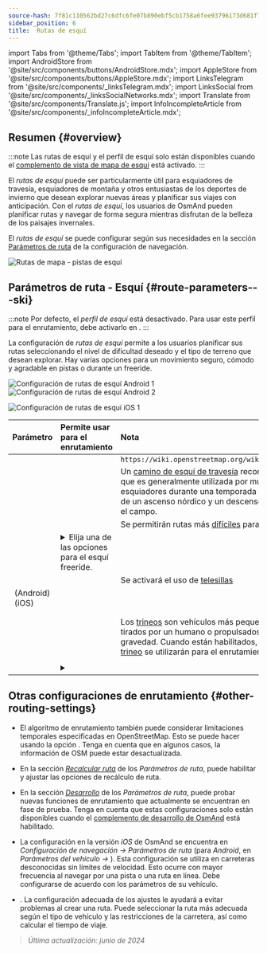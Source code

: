 ```yaml
---
source-hash: 7f81c110562bd27c6dfc6fe07b890ebf5cb1758a6fee93796173d681f752db77
sidebar_position: 6
title:  Rutas de esquí
---
```

import Tabs from '@theme/Tabs';
import TabItem from '@theme/TabItem';
import AndroidStore from '@site/src/components/buttons/AndroidStore.mdx';
import AppleStore from '@site/src/components/buttons/AppleStore.mdx';
import LinksTelegram from '@site/src/components/_linksTelegram.mdx';
import LinksSocial from '@site/src/components/_linksSocialNetworks.mdx';
import Translate from '@site/src/components/Translate.js';
import InfoIncompleteArticle from '@site/src/components/_infoIncompleteArticle.mdx';



## Resumen {#overview}

:::note
Las rutas de esquí y el perfil de esquí solo están disponibles cuando el [complemento de vista de mapa de esquí](../../plugins/ski-maps.md) está activado.
:::

El *rutas de esquí* puede ser particularmente útil para esquiadores de travesía, esquiadores de montaña y otros entusiastas de los deportes de invierno que desean explorar nuevas áreas y planificar sus viajes con anticipación. Con el *rutas de esquí*, los usuarios de OsmAnd pueden planificar rutas y navegar de forma segura mientras disfrutan de la belleza de los paisajes invernales.

El *rutas de esquí* se puede configurar según sus necesidades en la sección [Parámetros de ruta](../guidance/navigation-settings.md#route-parameters) de la configuración de navegación.

![Rutas de mapa - pistas de esquí](@site/static/img/navigation/routing/ski_routing_overview.png)


## Parámetros de ruta - Esquí {#route-parameters---ski}

:::note
Por defecto, el *perfil de esquí* está desactivado. Para usar este perfil para el enrutamiento, debe activarlo en *<Translate android="true" ids="shared_string_menu,shared_string_settings,application_profiles"/>*.
:::

La configuración de *rutas de esquí* permite a los usuarios planificar sus rutas seleccionando el nivel de dificultad deseado y el tipo de terreno que desean explorar. Hay varias opciones para un movimiento seguro, cómodo y agradable en pistas o durante un freeride.

<Tabs groupId="operating-systems" queryString="current-os">

<TabItem value="android" label="Android">

![Configuración de rutas de esquí Android 1](@site/static/img/navigation/routing/skiing_routing_1_andr.png) ![Configuración de rutas de esquí Android 2](@site/static/img/navigation/routing/skiing_routing_2_andr.png)

</TabItem>

<TabItem value="ios" label="iOS">

![Configuración de rutas de esquí iOS 1](@site/static/img/navigation/routing/skiing_routing_ios_1.png)

</TabItem>

</Tabs>

| Parámetro | Permite usar para el enrutamiento | Nota |
|:------------|:---------------|:---------------|
|*<Translate android="true" ids="routing_attr_allow_skating_only_name"/>* | <Translate android="true" ids="routing_attr_allow_skating_only_description"/> | `https://wiki.openstreetmap.org/wiki/Piste_Maps#Type` |
|*<Translate android="true" ids="app_mode_ski_touring"/>* | <Translate android="true" ids="routing_attr_piste_type_skitour_description"/> | Un [camino de esquí de travesía](https://wiki.openstreetmap.org/wiki/Piste_Maps#Type) recomendado o área que es generalmente utilizada por muchos esquiadores durante una temporada con el propósito de un ascenso nórdico y un descenso cuesta abajo en el campo. |
|*<Translate android="true" ids="routing_attr_allow_advanced_name"/>* | <Translate android="true" ids="routing_attr_allow_advanced_description"/> | Se permitirán rutas más [difíciles](https://wiki.openstreetmap.org/wiki/Piste_Maps#Difficulty) para el enrutamiento. |
|*<Translate android="true" ids="routing_attr_freeride_policy_name"/>* | <details><summary> Elija una de las opciones para el esquí freeride. </summary>![Fuera de pista Android](@site/static/img/navigation/routing/offpiste_android.png) </details> | |
|*<Translate android="true" ids="routing_attr_piste_type_downhill_name"/>* | <Translate android="true" ids="routing_attr_piste_type_downhill_description"/> | Se activará el uso de [telesillas](https://wiki.openstreetmap.org/wiki/Piste_Maps#Ski_lifts) |
|*<Translate android="true" ids="routing_attr_piste_type_nordic_name"/>*&nbsp;(Android) *<Translate ios="true" ids="routeInfo_piste_type_name"/>*&nbsp;(iOS) | <Translate android="true" ids="routing_attr_piste_type_nordic_description"/>| |
|*<Translate android="true" ids="routing_attr_allow_classic_only_name"/>* | <Translate android="true" ids="routing_attr_allow_classic_only_description"/>| |
|*<Translate android="true" ids="routing_attr_allow_expert_name"/>* | <Translate android="true" ids="routing_attr_allow_expert_description"/>| |
|*<Translate android="true" ids="routing_attr_piste_type_sled_name"/>* | <Translate android="true" ids="routing_attr_piste_type_sled_description"/> | Los [trineos](https://wiki.openstreetmap.org/wiki/Piste_Maps#Type) son vehículos más pequeños que son tirados por un humano o propulsados solo por la gravedad. Cuando están habilitados, las [pistas de trineo](https://wiki.openstreetmap.org/wiki/Piste_Maps#Type) se utilizarán para el enrutamiento de esquí |
|*<Translate android="true" ids="routing_attr_allow_intermediate_name"/>* | <Translate android="true" ids="routing_attr_allow_intermediate_description"/>| |
|*<Translate android="true" ids="routing_attr_difficulty_preference_name"/>* | <details><summary> <Translate android="true" ids="routing_attr_difficulty_preference_description"/> </summary>![Fuera de pista Android](@site/static/img/navigation/routing/offpiste_android.png) </details> | |


## Otras configuraciones de enrutamiento {#other-routing-settings}

- El algoritmo de enrutamiento también puede considerar limitaciones temporales especificadas en OpenStreetMap. Esto se puede hacer usando la opción *[<Translate android="true" ids="temporary_conditional_routing"/>](../routing/osmand-routing.md#consider-temporary-limitations)*. Tenga en cuenta que en algunos casos, la información de OSM puede estar desactualizada.

- En la sección [*Recalcular ruta*](../../navigation/guidance/navigation-settings.md#recalculate-route) de los *Parámetros de ruta*, puede habilitar y ajustar las opciones de recálculo de ruta.

- En la sección [*Desarrollo*](../guidance/navigation-settings.md#development-settings) de los *Parámetros de ruta*, puede probar nuevas funciones de enrutamiento que actualmente se encuentran en fase de prueba. Tenga en cuenta que estas configuraciones solo están disponibles cuando el [complemento de desarrollo de OsmAnd](../../plugins/development.md) está habilitado.

- La configuración *[<Translate ios="true" ids="road_speeds"/>](../guidance/navigation-settings.md#road-speeds)* en la versión *iOS* de OsmAnd se encuentra en *Configuración de navegación → Parámetros de ruta* (para *Android*, en *Parámetros del vehículo → [<Translate android="true" ids="default_speed_setting_title"/>](../guidance/navigation-settings.md#default-speed--road-speeds)*). Esta configuración se utiliza en carreteras desconocidas sin límites de velocidad. Esto ocurre con mayor frecuencia al navegar por una pista o una ruta en línea. Debe configurarse de acuerdo con los parámetros de su vehículo.

- *[<Translate ios="true" ids="vehicle_parameters"/>](../guidance/navigation-settings.md#vehicle-parameters)*. La configuración adecuada de los ajustes le ayudará a evitar problemas al crear una ruta. Puede seleccionar la ruta más adecuada según el tipo de vehículo y las restricciones de la carretera, así como calcular el tiempo de viaje.

> *Última actualización: junio de 2024*